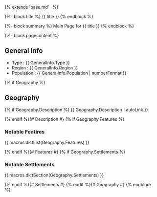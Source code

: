 {% extends 'base.md' -%}

{%- block title %}
{{ title }}
{% endblock %}

{%- block summary %}
Main Page for {{ title }}
{% endblock %}

{%- block pagecontent %}
## General Info

- Type : {{ GeneralInfo.Type }}
- Region : {{ GeneralInfo.Region }}
- Population : {{ GeneralInfo.Population | numberFormat }}

{% if Geography %}
## Geography

{% if Geography.Description %}
{{ Geography.Description | autoLink }}

{% endif %}{# Description #}
{% if Geography.Features %}
### Notable Featires

{{ macros.dictList(Geography.Features) }}

{% endif %}{# Features #}
{% if Geography.Settlements %}
### Notable Settlements

{{ macros.dictSection(Geography.Settlements) }}

{% endif %}{# Settlements #}
{% endif %}{# Geography #}
{% endblock %}
